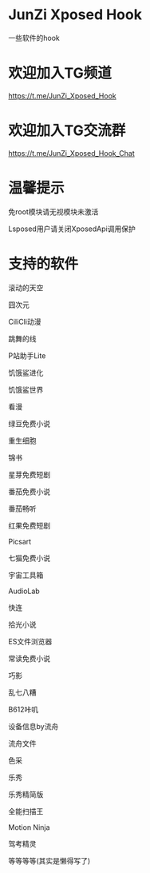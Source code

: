 # JunZi Xposed Hook
一些软件的hook
# 欢迎加入TG频道
https://t.me/JunZi_Xposed_Hook
# 欢迎加入TG交流群
https://t.me/JunZi_Xposed_Hook_Chat
# 温馨提示
免root模块请无视模块未激活

Lsposed用户请关闭XposedApi调用保护
# 支持的软件
滚动的天空

囧次元

CiliCli动漫

跳舞的线

P站助手Lite

饥饿鲨进化

饥饿鲨世界

看漫

绿豆免费小说

重生细胞

锦书

星芽免费短剧

番茄免费小说

番茄畅听

红果免费短剧

Picsart

七猫免费小说

宇宙工具箱

AudioLab

快连

拾光小说

ES文件浏览器

常读免费小说

巧影

乱七八糟

B612咔叽

设备信息by流舟

流舟文件

色采

乐秀

乐秀精简版

全能扫描王

Motion Ninja

驾考精灵

等等等等(其实是懒得写了)
